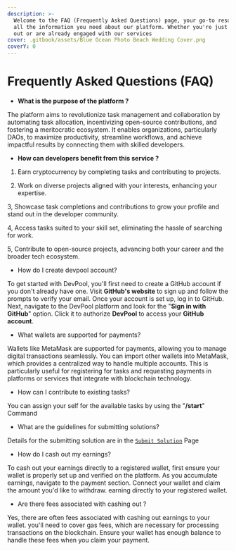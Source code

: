 ```yaml
---
description: >-
  Welcome to the FAQ (Frequently Asked Questions) page, your go-to resource for
  all the information you need about our platform. Whether you're just starting
  out or are already engaged with our services
cover: .gitbook/assets/Blue Ocean Photo Beach Wedding Cover.png
coverY: 0
---
```


# Frequently Asked Questions (FAQ)

* **What is the purpose of the platform ?**

The platform aims to revolutionize task management and collaboration by automating task allocation, incentivizing open-source contributions, and fostering a meritocratic ecosystem. It enables organizations, particularly DAOs, to maximize productivity, streamline workflows, and achieve impactful results by connecting them with skilled developers.

* **How can developers benefit from this service ?**

1. Earn cryptocurrency by completing tasks and contributing to projects.

2. Work on diverse projects aligned with your interests, enhancing your expertise.

3, Showcase task completions and contributions to grow your profile and stand out in the developer community.

4, Access tasks suited to your skill set, eliminating the hassle of searching for work.

5, Contribute to open-source projects, advancing both your career and the broader tech ecosystem.

* How do I create  devpool account?

To get started with DevPool, you'll first need to create a GitHub account if you don't already have one. Visit **GitHub's website** to sign up and follow the prompts to verify your email. Once your account is set up, log in to GitHub. Next, navigate to the DevPool platform and look for the "**Sign in with GitHub**" option. Click it to authorize **DevPool** to access your **GitHub account**.

* What wallets are supported for payments?

Wallets like MetaMask are supported for payments, allowing you to manage digital transactions seamlessly. You can import other wallets into MetaMask, which provides a centralized way to handle multiple accounts. This is particularly useful for registering for tasks and requesting payments in platforms or services that integrate with blockchain technology.

* How can I contribute to existing tasks?

You can assign your self for the available tasks by using the "**/start**" Command &#x20;

* What are the guidelines for submitting solutions?

Details for the submitting solution are in the [`Submit Solution`](developer_onboarding/getting-started/step-by-step-onboarding/tasks-management.md) Page

* How do I cash out my earnings?

To cash out your earnings directly to a registered wallet, first ensure your wallet is properly set up and verified on the platform. As you accumulate earnings, navigate to the payment section. Connect your wallet and claim the amount you'd like to withdraw. earning directly to your registered wallet.

* Are there fees associated with cashing out ?

Yes, there are often fees associated with cashing out earnings to your wallet.  you'll need to cover gas fees, which are necessary for processing transactions on the blockchain. Ensure your wallet has enough balance to handle these fees when you claim your payment.



